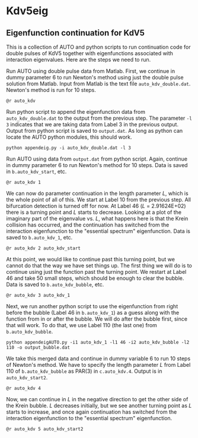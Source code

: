 # Kdv5eig

## Eigenfunction continuation for KdV5

This is a collection of AUTO and python scripts to run continuation code for double pulses of KdV5 together with eigenfunctions associated with interaction eigenvalues. Here are the steps we need to run.

Run AUTO using double pulse data from Matlab. First, we continue in dummy parameter 6 to run Newton's method using just the double pulse solution from Matlab. Input from Matlab is the text file ``auto_kdv_double.dat``. Newton's method is run for 10 steps.

```@r auto_kdv```

Run python script to append the eigenfunction data from ``auto_kdv_double.dat`` to the output from the previous step. The parameter ``-l 3`` indicates that we are taking data from Label 3 in the previous output. Output from python script is saved to ``output.dat``. As long as python can locate the AUTO python modules, this should work.

```python appendeig.py -i auto_kdv_double.dat -l 3```

Run AUTO using data from ``output.dat`` from python script. Again, continue in dummy parameter 6 to run Newton's method for 10 steps. Data is saved in ``b.auto_kdv_start``, etc.

```@r auto_kdv 1```

We can now do parameter continuation in the length parameter *L*, which is the whole point of all of this. We start at Label 10 from the previous step. All bifurcation detection is turned off for now. At Label 46 (*L* = 2.91624E+02) there is a turning point and *L* starts to decrease. Looking at a plot of the imaginary part of the eigenvalue vs. *L*, what happens here is that the Krein collision has occurred, and the continuation has switched from the interaction eigenfunction to the "essential spectrum" eigenfunction. Data is saved to ``b.auto_kdv_1``, etc.

```@r auto_kdv 2 auto_kdv_start```

At this point, we would like to continue past this turning point, but we cannot do that the way we have set things up. The first thing we will do is to continue using just the function past the turning point. We restart at Label 46 and take 50 small steps, which should be enough to clear the bubble. Data is saved to ``b.auto_kdv_bubble``, etc.

```@r auto_kdv 3 auto_kdv_1```

Next, we run another python script to use the eigenfunction from right before the bubble (Label 46 in ``b.auto_kdv_1``) as a guess along with the function from in or after the bubble. We will do after the bubble first, since that will work. To do that, we use Label 110 (the last one) from ``b.auto_kdv_bubble``.

```python appendeigAUTO.py -i1 auto_kdv_1 -l1 46 -i2 auto_kdv_bubble -l2 110 -o output_bubble.dat```

We take this merged data and continue in dummy variable 6 to run 10 steps of Newton's method. We have to specify the length parameter *L* from Label 110 of ``b.auto_kdv_bubble`` as PAR(3) in ``c.auto_kdv.4``. Output is in ``auto_kdv_start2``.

```@r auto_kdv 4```

Now, we can continue in *L* in the negative direction to get the other side of the Krein bubble. *L* decreases initially, but we see another turning point as *L* starts to increase, and once again continuation has switched from the interaction eigenfunction to the "essential spectrum" eigenfunction.

```@r auto_kdv 5 auto_kdv_start2```




